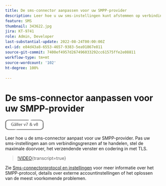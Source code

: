 ```yaml
---
title: De sms-connector aanpassen voor uw SMPP-provider
description: Leer hoe u uw sms-instellingen kunt afstemmen op verbindingslimieten, de maximale doorvoer, het verzendvenster en versleuteling met TLS kunt instellen.
feature: SMS
thumbnail: 343622.jpg
jira: KT-9741
role: Admin, Developer
last-substantial-update: 2022-08-24T00:00:00Z
exl-id: e84d43a8-6553-4657-9383-5ea91867e811
source-git-commit: 7400ef4957d267496033292cc61575ffe2e08811
workflow-type: tm+mt
source-wordcount: '102'
ht-degree: 100%

---
```


# De sms-connector aanpassen voor uw SMPP-provider

![Geldt voor V7, V8](../assets/V7-V8-stamp.png)

Leer hoe u de sms-connector aanpast voor uw SMPP-provider. Pas uw sms-instellingen aan om verbindingsgrenzen af te handelen, stel de maximale doorvoer, het verzendende venster en codering in met TLS.

>[!VIDEO](https://video.tv.adobe.com/v/343622?quality=12&learn=on){transcript=true}

Zie [Sms-connectorprotocol en instellingen](https://experienceleague.adobe.com/docs/campaign-classic/using/sending-messages/sending-messages-on-mobiles/sms-protocol.html?lang=nl#sending-messages) voor meer informatie over het SMPP-protocol, details over externe accountinstellingen of het oplossen van de meest voorkomende problemen.
